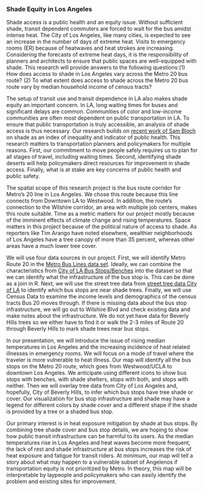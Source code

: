 ### Shade Equity in Los Angeles
 
Shade access is a public health and an equity issue. Without sufficient shade, transit dependent commuters are forced to wait for the bus amidst intense heat. The City of Los Angeles, like many cities, is expected to see an increase in the number of days of extreme heat. Visits to emergency rooms (ER) because of heatwaves and heat strokes are increasing. Considering the forecasts of extreme heat days, it is the responsibility of planners and architects to ensure that public spaces are well-equipped with shade. This research will provide answers to the following questions:(1) How does access to shade in Los Angeles vary across the Metro 20 bus route? (2) To what extent does access to shade across the Metro 20 bus route vary by median household income of census tracts?


The setup of transit use and transit dependence in LA also makes shade equity an important concern. In LA, long waiting times for buses and significant delays are common. Communities of color and low-income communities are often most dependent on public transportation in LA. To ensure that public transportation is truly accessible, an analysis of shade access is thus necessary. Our research builds on [recent work of Sam Bloch](https://placesjournal.org/article/shade-an-urban-design-mandate/) on shade as an index of inequality and indicator of public health. This research matters to transportation planners and policymakers for multiple reasons. First, our commitment to move people safely requires us to plan for all stages of travel, including waiting times. Second, identifying shade deserts will help policymakers direct resources for improvement in shade access. Finally, what is at stake are key concerns of public health and public safety. 


The spatial scope of this research project is the bus route corridor for Metro’s 20 line in Los Angeles. We chose this route because this line connects from Downtown LA to Westwood. In addition, the route’s connection to the Wilshire corridor, an area with multiple job centers, makes this route suitable. Time as a metric matters for our project mostly because of the imminent effects of climate change and rising temperatures. Space matters in this project because of the political nature of access to shade. As reporters like Tim Arango have noted elsewhere, wealthier neighborhoods of Los Angeles have a tree canopy of more than 35 percent, whereas other areas have a much lower tree cover. 


We will use four data sources in our project. First, we will identify Metro Route 20 in the [Metro Bus Lines data set](https://geohub.lacity.org/datasets/898c91b2d8f046608a4df64de8d36649_3). Ideally, we can combine the characteristics from [City of LA Bus Stops/Benches](https://geohub.lacity.org/datasets/bus-stop-benches) into the dataset so that we can identify what the infrastructure of the bus stop is. This can be done as a join in R. Next, we will use the street tree data from [street tree data City of LA](https://geohub.lacity.org/datasets/trees-bureau-of-street-services) to identify which bus stops are near shade trees. Finally, we will use Census Data to examine the income levels and demographics of the census tracts Bus 20 moves through. If there is missing data about the bus stop infrastructure, we will go out to Wilshire Blvd and check existing data and make notes about the infrastructure. We do not yet have data for Beverly Hills trees so we either have to find it or walk the 2-3 miles of Route 20 through Beverly Hills to mark shade trees near bus stops. 


In our presentation, we will introduce the issue of rising median temperatures in Los Angeles and the increasing incidence of heat related illnesses in emergency rooms. We will focus on a mode of travel where the traveler is more vulnerable to heat illness. Our map will identify all the bus stops on the Metro 20 route, which goes from Westwood/UCLA to downtown Los Angeles. We anticipate using different icons to show bus stops with benches, with shade shelters, stops with both, and stops with neither. Then we will overlay tree data from City of Los Angeles and, hopefully, City of Beverly Hills, to infer which bus stops have tree shade or cover. Our visualization for bus stop infrastructure and shade may have a legend for different colors by shade cover and a different shape if the shade is provided by a tree or a shaded bus stop. 


Our primary interest is in heat exposure mitigation by shade at bus stops. By combining tree shade cover and bus stop details, we are hoping to show how public transit infrastructure can be harmful to its users. As the median temperatures rise in Los Angeles and heat waves become more frequent, the lack of rest and shade infrastructure at bus stops increases the risk of heat exposure and fatigue for transit riders. At minimum, our map will tell a story about what may happen to a vulnerable subset of Angelenos if transportation equity is not prioritized by Metro. In theory, this map will be interpretable by laypeople and policymakers who can easily identify the problem and existing sites for improvement. 
